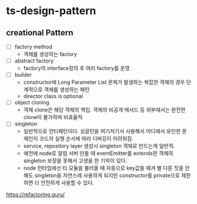 # ts-design-pattern

## creational Pattern

- [ ] factory method
  - 객체를 생성하는 factory
- [ ] abstract factory
  - factory의 interface정의 후 여러 factory를 운영
- [ ] builder
  - constructor에 Long Parameter List 문제가 발생하는 복잡한 객체의 경우 단계적으로 객체를 생성하는 패턴
  - director class is optional
- [ ] object cloning
  - 객체 clone은 해당 객체의 책임. 객체의 비공개 메서드 등 외부에서는 완전한 clone이 불가하며 비효율적
- [ ] singleton
  - 일반적으로 안티패턴이다. 싱글턴을 여기저기서 사용해서 어디에서 유인한 문제인지 코드의 실행 순서에 따라 디버깅이 어려워짐.
  - service, repository layer 생성시 singleton 객체로 만드는게 일반적.
  - 예전에 node로 알림 서버 만들 때 eventEmitter를 extends한 객체의 singleton 보장을 못해서 고생을 한 기억이 있다.
  - node 런타임에선 타 모듈을 불러올 때 자동으로 key값을 매겨 별 다른 짓을 안해도 singleton을 자연스레 사용하게 되지만 constructor를 private으로 제한하면 더 안전하게 사용할 수 있다.

https://refactoring.guru/
